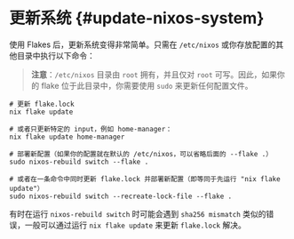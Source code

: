 # 更新系统 {#update-nixos-system}

使用 Flakes 后，更新系统变得非常简单。只需在 `/etc/nixos`
或你存放配置的其他目录中执行以下命令：

> **注意**：`/etc/nixos` 目录由 `root` 拥有，并且仅对 `root`
> 可写。因此，如果你的 flake 位于此目录中，你需要使用 `sudo` 来更新任何配置文件。

```shell
# 更新 flake.lock
nix flake update

# 或者只更新特定的 input，例如 home-manager：
nix flake update home-manager

# 部署新配置（如果你的配置就在默认的 /etc/nixos，可以省略后面的 --flake .）
sudo nixos-rebuild switch --flake .

# 或者在一条命令中同时更新 flake.lock 并部署新配置（即等同于先运行 "nix flake update"）
sudo nixos-rebuild switch --recreate-lock-file --flake .
```

有时在运行 `nixos-rebuild switch` 时可能会遇到 `sha256 mismatch`
类似的错误，一般可以通过运行 `nix flake update` 来更新 `flake.lock` 解决。
